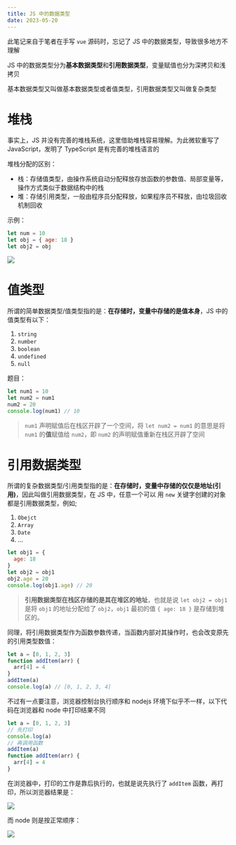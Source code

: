 ```yaml
---
title: JS 中的数据类型
date: 2023-05-20
---
```


此笔记来自于笔者在手写 `vue` 源码时，忘记了 JS 中的数据类型，导致很多地方不理解

JS 中的数据类型分为**基本数据类型**和**引用数据类型**，变量赋值也分为深拷贝和浅拷贝

基本数据类型又叫做基本数据类型或者值类型，引用数据类型又叫做复杂类型

# 堆栈

事实上，JS 并没有完善的堆栈系统，这里借助堆栈容易理解。为此微软重写了 JavaScript，发明了 TypeScript 是有完善的堆栈语言的

堆栈分配的区别：

-   栈：存储值类型，由操作系统自动分配释放存放函数的参数值、局部变量等，操作方式类似于数据结构中的栈
-   堆：存储引用类型，一般由程序员分配释放，如果程序员不释放，由垃圾回收机制回收

示例：

```javascript
let num = 10
let obj = { age: 18 }
let obj2 = obj
```

![](https://plumbiu.github.io/blogImg/zhifff.png)

# 值类型

所谓的简单数据类型/值类型指的是：**在存储时，变量中存储的是值本身**，JS 中的值类型有以下：

1.   `string`
2.   `number`
3.   `boolean`
4.   `undefined`
5.   `null`

题目：

```javascript
let num1 = 10
let num2 = num1
num2 = 20
console.log(num1) // 10
```

>   `num1` 声明赋值后在栈区开辟了一个空间，将 `let num2 = num1` 的意思是将 `num1` 的**值**赋值给 `num2`，即 `num2` 的声明赋值重新在栈区开辟了空间

# 引用数据类型

所谓的复杂数据类型/引用类型指的是：**在存储时，变量中存储的仅仅是地址(引用)**，因此叫做引用数据类型，在 JS 中，任意一个可以 用 `new` 关键字创建的对象都是引用数据类型，例如;

1.   `Obejct`
2.   `Array`
3.   `Date`
4.   ...

```javascript
let obj1 = {
  age: 18
}
let obj2 = obj1
obj2.age = 20
console.log(obj1.age) // 20
```

>   **引用数据类型在栈区存储的是其在堆区的地址**，也就是说 `let obj2 = obj1` 是将 `obj1` 的地址分配给了 `obj2`，`obj1` 最初的值 `{ age: 18 }` 是存储到堆区的。

同理，将引用数据类型作为函数参数传递，当函数内部对其操作时，也会改变原先的引用类型数值：

```javascript
let a = [0, 1, 2, 3]
function addItem(arr) {
  arr[4] = 4
}
addItem(a)
console.log(a) // [0, 1, 2, 3, 4]
```

不过有一点要注意，浏览器控制台执行顺序和 nodejs 环境下似乎不一样，以下代码在浏览器和 node 中打印结果不同

```javascript
let a = [0, 1, 2, 3]
// 先打印
console.log(a)
// 再调用函数
addItem(a)
function addItem(arr) {
  arr[4] = 4
}
```

在浏览器中，打印的工作是靠后执行的，也就是说先执行了 `addItem` 函数，再打印，所以浏览器结果是：

![](https://plumbiu.github.io/blogImg/QQ截图20230521112649.png)

而 node 则是按正常顺序：

![](https://plumbiu.github.io/blogImg/QQ截图20230521112726.png)
